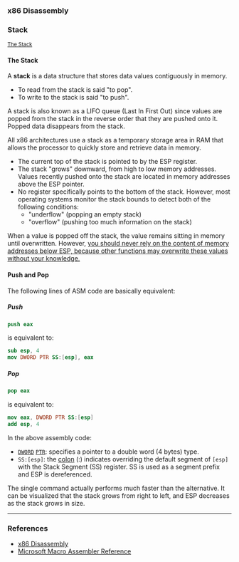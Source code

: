 ### **x86 Disassembly**

### Stack

<small>[The Stack](https://en.wikibooks.org/wiki/X86_Disassembly/The_Stack)</small>

#### The Stack

A **stack** is a data structure that stores data values contiguously in memory.

* To read from the stack is said "to pop".
* To write to the stack is said "to push".

A stack is also known as a LIFO queue (Last In First Out) since values are popped from the stack in the reverse order that they are pushed onto it. Popped data disappears from the stack.

All x86 architectures use a stack as a temporary storage area in RAM that allows the processor to quickly store and retrieve data in memory.

* The current top of the stack is pointed to by the ESP register.
* The stack "grows" downward, from high to low memory addresses. Values recently pushed onto the stack are located in memory addresses above the ESP pointer.
* No register specifically points to the bottom of the stack. However, most operating systems monitor the stack bounds to detect both of the following conditions:
    * "underflow" (popping an empty stack)
    * "overflow" (pushing too much information on the stack)

When a value is popped off the stack, the value remains sitting in memory until overwritten. However, <u>you should never rely on the content of memory addresses below ESP, because other functions may overwrite these values without your knowledge.</u>

#### Push and Pop

The following lines of ASM code are basically equivalent:

##### **Push**

```nasm
push eax
```
is equivalent to:

```nasm
sub esp, 4
mov DWORD PTR SS:[esp], eax
```

##### **Pop**

```nasm
pop eax
```
is equivalent to:

```nasm
mov eax, DWORD PTR SS:[esp]
add esp, 4
```

In the above assembly code:

* [`DWORD`](https://msdn.microsoft.com/en-us/library/6ykwckb8.aspx) [`PTR`](https://msdn.microsoft.com/en-us/library/ek20ye9k.aspx): specifies a pointer to a double word (4 bytes) type.
* `SS:[esp]`: the [colon](https://msdn.microsoft.com/en-us/library/94b6khh4.aspx) (:) indicates overriding the default segment of `[esp]` with the Stack Segment (SS) register. SS is used as a segment prefix and ESP is dereferenced.

The single command actually performs much faster than the alternative. It can be visualized that the stack grows from right to left, and ESP decreases as the stack grows in size.


- - -

### References

* [x86 Disassembly](https://en.wikibooks.org/wiki/X86_Disassembly)
* [Microsoft Macro Assembler Reference](https://msdn.microsoft.com/en-us/library/afzk3475.aspx)
